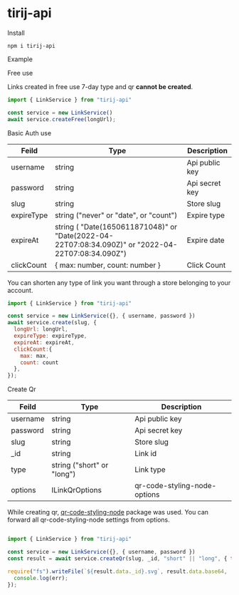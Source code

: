 # tirij-api

Install

```
npm i tirij-api
```

Example

Free use

Links created in free use 7-day type and qr <strong>cannot be created</strong>.

```js
import { LinkService } from "tirij-api"

const service = new LinkService()
await service.createFree(longUrl);

```

Basic Auth use

|Feild     |Type                       |Description                  |
|----------|---------------------------|-----------------------------|
| username |string                     | Api public key              |
| password |string                     | Api secret key              |
| slug     |string                     | Store slug                  |
| expireType  |string ("never" or "date", or "count") | Expire type                   |
| expireAt     |string ( "Date(1650611871048)" or "Date(2022-04-22T07:08:34.090Z)" or "2022-04-22T07:08:34.090Z") | Expire date                   |
| clickCount  |{ max: number, count: number }             | Click Count|

You can shorten any type of link you want through a store belonging to your account.

```js
import { LinkService } from "tirij-api"

const service = new LinkService({}, { username, password })
await service.create(slug, {
  longUrl: longUrl,
  expireType: expireType,
  expireAt: expireAt,
  clickCount:{
    max: max,
    count: count
  },
});

```

Create Qr

|Feild     |Type                       |Description                  |
|----------|---------------------------|-----------------------------|
| username |string                     | Api public key              |
| password |string                     | Api secret key              |
| slug     |string                     | Store slug                  |
| _id      |string                     | Link id                     |
| type     |string ("short" or "long") | Link type                   |
| options  |ILinkQrOptions             | qr-code-styling-node-options|

While creating qr, [qr-code-styling-node](https://www.npmjs.com/package/qr-code-styling-node) package was used. You can forward all qr-code-styling-node settings from options.

```js

import { LinkService } from "tirij-api"

const service = new LinkService({}, { username, password })
const result = await service.createQr(slug, _id, "short" || "long", { type: "svg"});

require("fs").writeFile(`${result.data._id}.svg`, result.data.base64, 'base64', function(err) {
  console.log(err);
});

```